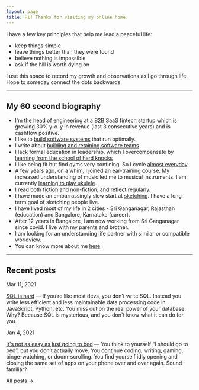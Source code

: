 ```yaml
---
layout: page
title: Hi! Thanks for visiting my online home.
---
```



I have a few key principles that help me lead a peaceful life:
-  keep things simple 
-  leave things better than they were found
-  believe nothing is impossible
-  ask if the hill is worth dying on

I use this space to record my growth and observations as I go through life. Hope to someday connect the dots backwards. 

---

## My 60 second biography

-   I'm the head of engineering at a B2B SaaS fintech [startup]() which is growing 30% y-o-y in revenue (last 3 consecutive years) and is cashflow positive. 
-   I like to [build software systems]() that run optimally. 
-   I write about [building and retaining software teams]().
-   I lack formal education in leadership, which I overcompensate by [learning from the school of hard knocks]()
-   I like being fit but find gyms very confining. So I cycle [almost everyday](). 
-   A few years ago, on a whim, I joined an ear-training course. My increased understanding of music led me to musical instruments. I am currently [learning to play ukulele](). 
-   I [read]() both fiction and non-fiction, and [reflect]() regularly. 
-   I have made an embarrassingly slow start at [sketching](). I have a long term goal of sketching people live.
-   I have lived most of my life in 2 cities - Sri Ganganagar, Rajasthan (education) and Bangalore, Karnataka (career). 
-   After 12 years in Bangalore, I am now working from Sri Ganganagar since covid. I live with my parents and brother. 
-   I am looking for an understanding life partner with similar or compatible worldview.
-  You can know more about me [here]().


---

## Recent posts

Mar 11, 2021

[SQL is hard]() — If you’re like most devs, you don’t write SQL. Instead you write less efficient and less maintainable data processing code in JavaScript, Python, etc. You miss out on the real power of your database. Why? Because SQL is mysterious, and you don't know what it can do for you.

Jan 4, 2021

[It's not as easy as just going to bed]() — You think to yourself “I should go to bed”, but you don’t actually move. You continue coding, writing, gaming, binge-watching, or doom-scrolling. You find yourself idly opening and closing the same set of apps on your phone over and over again. Sound familiar?


[All posts →]()